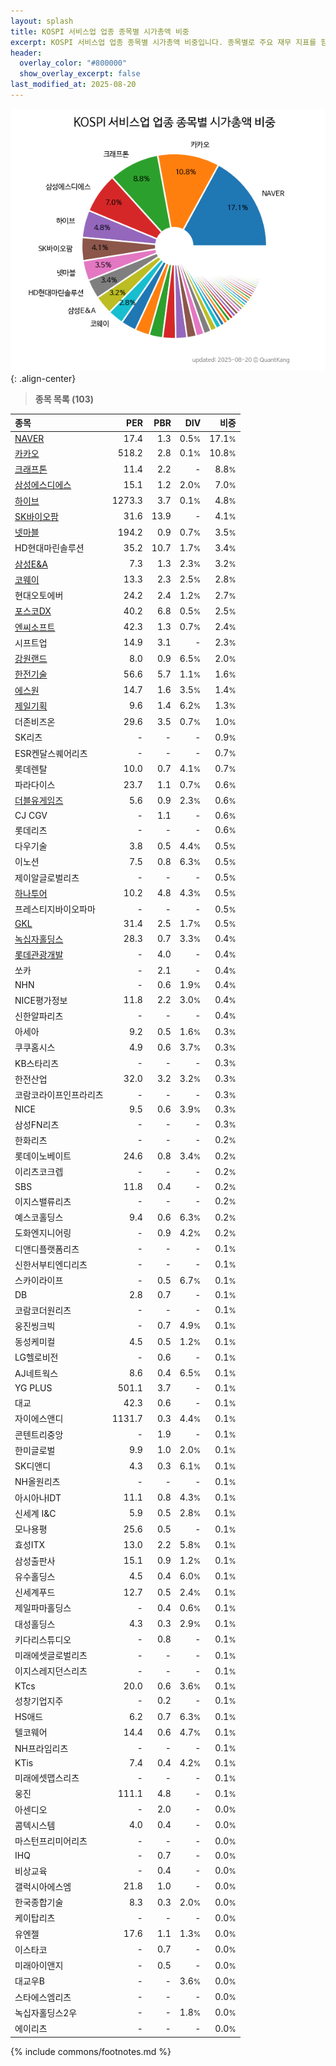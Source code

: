 ```yaml
---
layout: splash
title: KOSPI 서비스업 업종 종목별 시가총액 비중
excerpt: KOSPI 서비스업 업종 종목별 시가총액 비중입니다. 종목별로 주요 재무 지표를 함께 표시합니다.
header:
  overlay_color: "#800000"
  show_overlay_excerpt: false
last_modified_at: 2025-08-20
---
```



![KOSPI 서비스업 업종 종목별 시가총액 비중](/stats/sector/images/kospi_업종_서비스업_종목.png){: .align-center}


> **종목 목록 (103)**<a id="list"></a>

| **종목** | **PER** | **PBR** | **DIV** | **비중** |
| :------- | ------: | ------: | ------: | -------: |
| [NAVER](/035420/) | 17.4 | 1.3 | 0.5<small>%</small> | 17.1<small>%</small> |
| [카카오](/035720/) | 518.2 | 2.8 | 0.1<small>%</small> | 10.8<small>%</small> |
| [크래프톤](/259960/) | 11.4 | 2.2 | - | 8.8<small>%</small> |
| [삼성에스디에스](/018260/) | 15.1 | 1.2 | 2.0<small>%</small> | 7.0<small>%</small> |
| [하이브](/352820/) | 1273.3 | 3.7 | 0.1<small>%</small> | 4.8<small>%</small> |
| [SK바이오팜](/326030/) | 31.6 | 13.9 | - | 4.1<small>%</small> |
| [넷마블](/251270/) | 194.2 | 0.9 | 0.7<small>%</small> | 3.5<small>%</small> |
| HD현대마린솔루션 | 35.2 | 10.7 | 1.7<small>%</small> | 3.4<small>%</small> |
| [삼성E&A](/028050/) | 7.3 | 1.3 | 2.3<small>%</small> | 3.2<small>%</small> |
| [코웨이](/021240/) | 13.3 | 2.3 | 2.5<small>%</small> | 2.8<small>%</small> |
| 현대오토에버 | 24.2 | 2.4 | 1.2<small>%</small> | 2.7<small>%</small> |
| [포스코DX](/022100/) | 40.2 | 6.8 | 0.5<small>%</small> | 2.5<small>%</small> |
| [엔씨소프트](/036570/) | 42.3 | 1.3 | 0.7<small>%</small> | 2.4<small>%</small> |
| 시프트업 | 14.9 | 3.1 | - | 2.3<small>%</small> |
| [강원랜드](/035250/) | 8.0 | 0.9 | 6.5<small>%</small> | 2.0<small>%</small> |
| [한전기술](/052690/) | 56.6 | 5.7 | 1.1<small>%</small> | 1.6<small>%</small> |
| [에스원](/012750/) | 14.7 | 1.6 | 3.5<small>%</small> | 1.4<small>%</small> |
| [제일기획](/030000/) | 9.6 | 1.4 | 6.2<small>%</small> | 1.3<small>%</small> |
| 더존비즈온 | 29.6 | 3.5 | 0.7<small>%</small> | 1.0<small>%</small> |
| SK리츠 | - | - | - | 0.9<small>%</small> |
| ESR켄달스퀘어리츠 | - | - | - | 0.7<small>%</small> |
| 롯데렌탈 | 10.0 | 0.7 | 4.1<small>%</small> | 0.7<small>%</small> |
| 파라다이스 | 23.7 | 1.1 | 0.7<small>%</small> | 0.6<small>%</small> |
| [더블유게임즈](/192080/) | 5.6 | 0.9 | 2.3<small>%</small> | 0.6<small>%</small> |
| CJ CGV | - | 1.1 | - | 0.6<small>%</small> |
| 롯데리츠 | - | - | - | 0.6<small>%</small> |
| 다우기술 | 3.8 | 0.5 | 4.4<small>%</small> | 0.5<small>%</small> |
| 이노션 | 7.5 | 0.8 | 6.3<small>%</small> | 0.5<small>%</small> |
| 제이알글로벌리츠 | - | - | - | 0.5<small>%</small> |
| [하나투어](/039130/) | 10.2 | 4.8 | 4.3<small>%</small> | 0.5<small>%</small> |
| 프레스티지바이오파마 | - | - | - | 0.5<small>%</small> |
| [GKL](/114090/) | 31.4 | 2.5 | 1.7<small>%</small> | 0.5<small>%</small> |
| [녹십자홀딩스](/005250/) | 28.3 | 0.7 | 3.3<small>%</small> | 0.4<small>%</small> |
| [롯데관광개발](/032350/) | - | 4.0 | - | 0.4<small>%</small> |
| 쏘카 | - | 2.1 | - | 0.4<small>%</small> |
| NHN | - | 0.6 | 1.9<small>%</small> | 0.4<small>%</small> |
| NICE평가정보 | 11.8 | 2.2 | 3.0<small>%</small> | 0.4<small>%</small> |
| 신한알파리츠 | - | - | - | 0.4<small>%</small> |
| 아세아 | 9.2 | 0.5 | 1.6<small>%</small> | 0.3<small>%</small> |
| 쿠쿠홈시스 | 4.9 | 0.6 | 3.7<small>%</small> | 0.3<small>%</small> |
| KB스타리츠 | - | - | - | 0.3<small>%</small> |
| 한전산업 | 32.0 | 3.2 | 3.2<small>%</small> | 0.3<small>%</small> |
| 코람코라이프인프라리츠 | - | - | - | 0.3<small>%</small> |
| NICE | 9.5 | 0.6 | 3.9<small>%</small> | 0.3<small>%</small> |
| 삼성FN리츠 | - | - | - | 0.3<small>%</small> |
| 한화리츠 | - | - | - | 0.2<small>%</small> |
| 롯데이노베이트 | 24.6 | 0.8 | 3.4<small>%</small> | 0.2<small>%</small> |
| 이리츠코크렙 | - | - | - | 0.2<small>%</small> |
| SBS | 11.8 | 0.4 | - | 0.2<small>%</small> |
| 이지스밸류리츠 | - | - | - | 0.2<small>%</small> |
| 예스코홀딩스 | 9.4 | 0.6 | 6.3<small>%</small> | 0.2<small>%</small> |
| 도화엔지니어링 | - | 0.9 | 4.2<small>%</small> | 0.2<small>%</small> |
| 디앤디플랫폼리츠 | - | - | - | 0.1<small>%</small> |
| 신한서부티엔디리츠 | - | - | - | 0.1<small>%</small> |
| 스카이라이프 | - | 0.5 | 6.7<small>%</small> | 0.1<small>%</small> |
| DB | 2.8 | 0.7 | - | 0.1<small>%</small> |
| 코람코더원리츠 | - | - | - | 0.1<small>%</small> |
| 웅진씽크빅 | - | 0.7 | 4.9<small>%</small> | 0.1<small>%</small> |
| 동성케미컬 | 4.5 | 0.5 | 1.2<small>%</small> | 0.1<small>%</small> |
| LG헬로비전 | - | 0.6 | - | 0.1<small>%</small> |
| AJ네트웍스 | 8.6 | 0.4 | 6.5<small>%</small> | 0.1<small>%</small> |
| YG PLUS | 501.1 | 3.7 | - | 0.1<small>%</small> |
| 대교 | 42.3 | 0.6 | - | 0.1<small>%</small> |
| 자이에스앤디 | 1131.7 | 0.3 | 4.4<small>%</small> | 0.1<small>%</small> |
| 콘텐트리중앙 | - | 1.9 | - | 0.1<small>%</small> |
| 한미글로벌 | 9.9 | 1.0 | 2.0<small>%</small> | 0.1<small>%</small> |
| SK디앤디 | 4.3 | 0.3 | 6.1<small>%</small> | 0.1<small>%</small> |
| NH올원리츠 | - | - | - | 0.1<small>%</small> |
| 아시아나IDT | 11.1 | 0.8 | 4.3<small>%</small> | 0.1<small>%</small> |
| 신세계 I&C | 5.9 | 0.5 | 2.8<small>%</small> | 0.1<small>%</small> |
| 모나용평 | 25.6 | 0.5 | - | 0.1<small>%</small> |
| 효성ITX | 13.0 | 2.2 | 5.8<small>%</small> | 0.1<small>%</small> |
| 삼성출판사 | 15.1 | 0.9 | 1.2<small>%</small> | 0.1<small>%</small> |
| 유수홀딩스 | 4.5 | 0.4 | 6.0<small>%</small> | 0.1<small>%</small> |
| 신세계푸드 | 12.7 | 0.5 | 2.4<small>%</small> | 0.1<small>%</small> |
| 제일파마홀딩스 | - | 0.4 | 0.6<small>%</small> | 0.1<small>%</small> |
| 대성홀딩스 | 4.3 | 0.3 | 2.9<small>%</small> | 0.1<small>%</small> |
| 키다리스튜디오 | - | 0.8 | - | 0.1<small>%</small> |
| 미래에셋글로벌리츠 | - | - | - | 0.1<small>%</small> |
| 이지스레지던스리츠 | - | - | - | 0.1<small>%</small> |
| KTcs | 20.0 | 0.6 | 3.6<small>%</small> | 0.1<small>%</small> |
| 성창기업지주 | - | 0.2 | - | 0.1<small>%</small> |
| HS애드 | 6.2 | 0.7 | 6.3<small>%</small> | 0.1<small>%</small> |
| 텔코웨어 | 14.4 | 0.6 | 4.7<small>%</small> | 0.1<small>%</small> |
| NH프라임리츠 | - | - | - | 0.1<small>%</small> |
| KTis | 7.4 | 0.4 | 4.2<small>%</small> | 0.1<small>%</small> |
| 미래에셋맵스리츠 | - | - | - | 0.1<small>%</small> |
| 웅진 | 111.1 | 4.8 | - | 0.1<small>%</small> |
| 아센디오 | - | 2.0 | - | 0.0<small>%</small> |
| 콤텍시스템 | 4.0 | 0.4 | - | 0.0<small>%</small> |
| 마스턴프리미어리츠 | - | - | - | 0.0<small>%</small> |
| IHQ | - | 0.7 | - | 0.0<small>%</small> |
| 비상교육 | - | 0.4 | - | 0.0<small>%</small> |
| 갤럭시아에스엠 | 21.8 | 1.0 | - | 0.0<small>%</small> |
| 한국종합기술 | 8.3 | 0.3 | 2.0<small>%</small> | 0.0<small>%</small> |
| 케이탑리츠 | - | - | - | 0.0<small>%</small> |
| 유엔젤 | 17.6 | 1.1 | 1.3<small>%</small> | 0.0<small>%</small> |
| 이스타코 | - | 0.7 | - | 0.0<small>%</small> |
| 미래아이앤지 | - | 0.5 | - | 0.0<small>%</small> |
| 대교우B | - | - | 3.6<small>%</small> | 0.0<small>%</small> |
| 스타에스엠리츠 | - | - | - | 0.0<small>%</small> |
| 녹십자홀딩스2우 | - | - | 1.8<small>%</small> | 0.0<small>%</small> |
| 에이리츠 | - | - | - | 0.0<small>%</small> |

{% include commons/footnotes.md %}